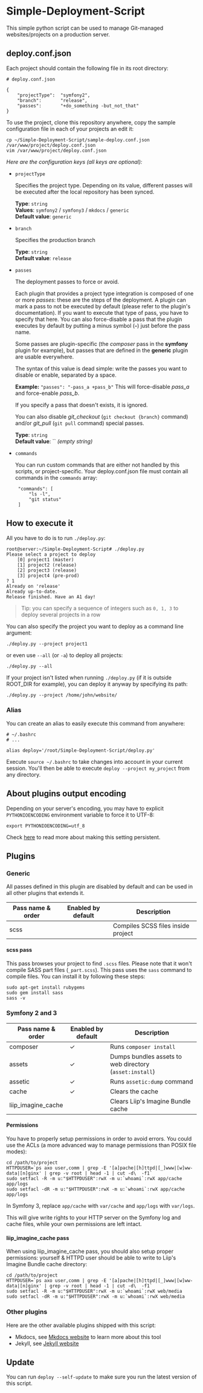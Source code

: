 # Simple-Deployment-Script

This simple python script can be used to manage Git-managed websites/projects on a production server.

## deploy.conf.json
Each project should contain the following file in its root directory:

    # deploy.conf.json

    {
        "projectType":  "symfony2",
        "branch":       "release",
        "passes":       "+do_something -but_not_that"
    }

To use the project, clone this repository anywhere, copy the sample configuration file in each of your projects an edit it:

    cp ~/Simple-Deployment-Script/sample-deploy.conf.json /var/www/project/deploy.conf.json
    vim /var/www/project/deploy.conf.json

*Here are the configuration keys (all keys are optional):*


 - `projectType`

    Specifies the project type. Depending on its value, different passes will be executed after the local repository has been synced.

    **Type**: `string`  
    **Values**: `symfony2` / `symfony3` / `mkdocs` / `generic`  
    **Default value**: `generic`


 - `branch`

    Specifies the production branch

    **Type**: `string`  
    **Default value**: `release`

 - `passes`

    The deployment passes to force or avoid.

    Each plugin that provides a project type integration is composed of one or more _passes_: these are the steps of
    the deployment. A plugin can mark a pass to not be executed by default (please refer to the plugin's documentation).
    If you want to execute that type of pass, you have to specify that here. You can also force-disable a pass that the
    plugin executes by default by putting a minus symbol (**-**) just before the pass name.
    
    Some passes are plugin-specific (the *composer* pass in the **symfony** plugin for example), but passes that are
    defined in the **generic** plugin are usable everywhere.

    The syntax of this value is dead simple: write the passes you want to disable or enable, separated by a space.

    **Example:** `"passes": "-pass_a +pass_b"` This will force-disable _pass_a_ and force-enable _pass_b_.

    If you specify a pass that doesn't exists, it is ignored.
    
    You can also disable *git_checkout* (`git checkout {branch}` command) and/or *git_pull* (`git pull` command) special passes.

    **Type**: `string`  
    **Default value**: `` *(empty string)*

 - `commands`
    
    You can run custom commands that are either not handled by this scripts, or project-specific. Your deploy.conf.json
    file must contain all commands in the `commands` array:
    
        "commands": [
            "ls -l",
            "git status"
        ]

## How to execute it
All you have to do is to run `./deploy.py`:

    root@server:~/Simple-Deployment-Script# ./deploy.py
    Please select a project to deploy
        [0] project1 (master)
        [1] project2 (release)
        [2] project3 (release)
        [3] project4 (pre-prod)
    ? 1
    Already on 'release'
    Already up-to-date.
    Release finished. Have an A1 day!

> Tip: you can specify a sequence of integers such as `0, 1, 3` to deploy several projects in a row

You can also specify the project you want to deploy as a command line argument:

    ./deploy.py --project project1

or even use `--all` (or `-a`) to deploy all projects:

    ./deploy.py --all

If your project isn't listed when running `./deploy.py` (if it is outside ROOT_DIR for example), you can deploy it anyway
by specifying its path:

    ./deploy.py --project /home/john/website/

### Alias
You can create an alias to easily execute this command from anywhere:

    # ~/.bashrc
    # ...

    alias deploy='/root/Simple-Deployment-Script/deploy.py'

Execute `source ~/.bashrc` to take changes into account in your current session. You'll then be able to execute
`deploy --project my_project` from any directory.

## About plugins output encoding
Depending on your server's encoding, you may have to explicit `PYTHONIOENCODING` environment variable to force it to UTF-8:

    export PYTHONIOENCODING=utf_8

Check [here](http://unix.stackexchange.com/a/117470) to read more about making this setting persistent.

## Plugins

### Generic
All passes defined in this plugin are disabled by default and can be used in all other plugins that extends it.

| Pass name & order  | Enabled by default | Description                                                       |
| ------------------ | ------------------ | ----------------------------------------------------------------- |
| scss               |                    | Compiles SCSS files inside project                                |

#### scss pass
This pass browses your project to find `.scss` files. Please note that it won't compile SASS part files (`_part.scss`).
This pass uses the `sass` command to compile files. You can install it by following these steps:

    sudo apt-get install rubygems
    sudo gem install sass
    sass -v

### Symfony 2 and 3

| Pass name & order  | Enabled by default | Description                                                       |
| ------------------ | ------------------ | ----------------------------------------------------------------- |
| composer           | ✓                  | Runs `composer install`                                           |
| assets             | ✓                  | Dumps bundles assets to web directory (`asset:install`)           |
| assetic            | ✓                  | Runs `assetic:dump` command                                       |
| cache              | ✓                  | Clears the cache                                                  |
| liip_imagine_cache |                    | Clears Liip's Imagine Bundle cache                                |

#### Permissions
You have to properly setup permissions in order to avoid errors. You could use the ACLs (a more advanced way to manage permissions than POSIX file modes):

    cd /path/to/project
    HTTPDUSER=`ps axo user,comm | grep -E '[a]pache|[h]ttpd|[_]www|[w]ww-data|[n]ginx' | grep -v root | head -1 | cut -d\  -f1`
    sudo setfacl -R -m u:"$HTTPDUSER":rwX -m u:`whoami`:rwX app/cache app/logs
    sudo setfacl -dR -m u:"$HTTPDUSER":rwX -m u:`whoami`:rwX app/cache app/logs

In Symfony 3, replace `app/cache` with `var/cache` and `app/logs` with `var/logs`.

This will give write rights to your HTTP server on the Symfony log and cache files, while your own permissions are left intact.

#### liip_imagine_cache pass
When using liip_imagine_cache pass, you should also setup proper permissions: yourself & HTTPD user should be able to write
to Liip's Imagine Bundle cache directory:

    cd /path/to/project
    HTTPDUSER=`ps axo user,comm | grep -E '[a]pache|[h]ttpd|[_]www|[w]ww-data|[n]ginx' | grep -v root | head -1 | cut -d\  -f1`
    sudo setfacl -R -m u:"$HTTPDUSER":rwX -m u:`whoami`:rwX web/media
    sudo setfacl -dR -m u:"$HTTPDUSER":rwX -m u:`whoami`:rwX web/media

### Other plugins
Here are the other available plugins shipped with this script:

- Mkdocs, see [Mkdocs website](http://www.mkdocs.org/) to learn more about this tool
- Jekyll, see [Jekyll website](https://jekyllrb.com)

## Update
You can run `deploy --self-update` to make sure you run the latest version of this script.
